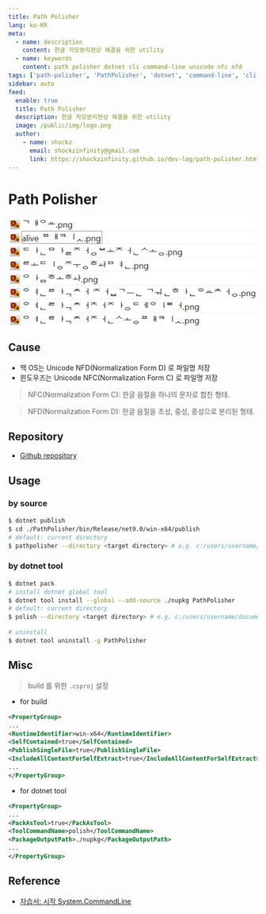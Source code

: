 ```yaml
---
title: Path Polisher
lang: ko-KR
meta:
  - name: description
    content: 한글 자모분리현상 해결을 위한 utility
  - name: keywords
    content: path polisher dotnet cli command-line unicode nfc nfd
tags: ['path-polisher', 'PathPolisher', 'dotnet', 'command-line', 'cli', 'unicode', 'nfc', 'nfd']
sidebar: auto
feed:
  enable: true
  title: Path Polisher
  description: 한글 자모분리현상 해결을 위한 utility
  image: /public/img/logo.png
  author:
    - name: shockz
      email: shockzinfinity@gmail.com
      link: https://shockzinfinity.github.io/dev-log/path-polisher.html
---
```


# Path Polisher

<TagLinks />

![한글자모분리현상](./image/path-polisher.1.png)

## Cause

- 맥 OS는 Unicode NFD(Normalization Form D) 로 파일명 저장
- 윈도우즈는 Unicode NFC(Normalization Form C) 로 파일명 저장

> NFC(Normalization Form C): 한글 음절을 하나의 문자로 합친 형태.

> NFD(Normalization Form D): 한글 음절을 초성, 중성, 종성으로 분리된 형태.

## Repository

- [Github repository](https://github.com/shockzinfinity/PathPolisher.git)

## Usage

### by source

```bash
$ dotnet publish
$ cd ./PathPolisher/bin/Release/net9.0/win-x64/publish
# default: current directory
$ pathpolisher --directory <target directory> # e.g. c:/users/username/documents
```

### by dotnet tool

```bash
$ dotnet pack
# install dotnet global tool
$ dotnet tool install --global --add-source ./nupkg PathPolisher
# default: current directory
$ polish --directory <target directory> # e.g. c:/users/username/documents
```

```bash
# uninstall
$ dotnet tool uninstall -g PathPolisher
```

## Misc

> build 를 위한 `.csproj` 설정

- for build

```xml
<PropertyGroup>
...
<RuntimeIdentifier>win-x64</RuntimeIdentifier>
<SelfContained>true</SelfContained>
<PublishSingleFile>true</PublishSingleFile>
<IncludeAllContentForSelfExtract>true</IncludeAllContentForSelfExtract>
...
</PropertyGroup>
```

- for dotnet tool

```xml
<PropertyGroup>
...
<PackAsTool>true</PackAsTool>
<ToolCommandName>polish</ToolCommandName>
<PackageOutputPath>./nupkg</PackageOutputPath>
...
</PropertyGroup>
```

## Reference

- [자습서: 시작 System.CommandLine](https://learn.microsoft.com/ko-kr/dotnet/standard/commandline/get-started-tutorial)
